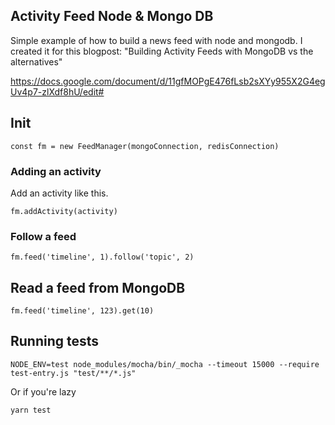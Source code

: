 ## Activity Feed Node & Mongo DB ##

Simple example of how to build a news feed with node and mongodb.
I created it for this blogpost: "Building Activity Feeds with MongoDB vs the alternatives"

https://docs.google.com/document/d/11gfMOPgE476fLsb2sXYy955X2G4egUv4p7-zlXdf8hU/edit#

## Init ##

```
const fm = new FeedManager(mongoConnection, redisConnection)
```

### Adding an activity ###

Add an activity like this.

```
fm.addActivity(activity)
```

### Follow a feed ###

```
fm.feed('timeline', 1).follow('topic', 2)
```

## Read a feed from MongoDB ##

```
fm.feed('timeline', 123).get(10)
```

## Running tests

```
NODE_ENV=test node_modules/mocha/bin/_mocha --timeout 15000 --require test-entry.js "test/**/*.js"
```

Or if you're lazy

```
yarn test
```
